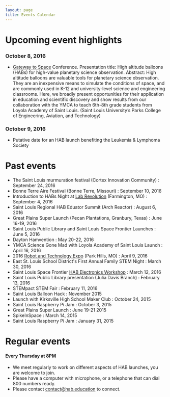 ```yaml
---
layout: page
title: Events Calendar
---
```


# Upcoming event highlights

### October 8, 2016
- [Gateway to Space](http://stlouisspacefrontier.org/gateway-to-space-2016/) Conference. Presentation title: High altitude balloons (HABs) for high-value planetary science observation. Abstract: High altitude balloons are valuable tools for planetary science observation. They are an inexpensive means to simulate the conditions of space, and are commonly used in K-12 and university-level science and engineering classrooms. Here, we broadly present opportunities for their application in education and scientific discovery and show results from our collaboration with the YMCA to teach 6th-8th grade students from Loyola Academy of Saint Louis. (Saint Louis University’s Parks College of Engineering, Aviation, and Technology)

### October 9, 2016
- Putative date for an HAB launch benefiting the Leukemia & Lymphoma Society

# Past events
- The Saint Louis murmuration festival (Cortex Innovation Community) : September 24, 2016
- Bonne Terre Aire Festival (Bonne Terre, Missouri) : September 10, 2016
- Introduction to HABs Night at [Lab Revolution](http://4hlabrevo.wixsite.com/4hlabrevo) (Farmington, MO) : September 4, 2016
- Saint Louis Regional HAB Eduator Summit (Arch Reactor) : August 6, 2016
- Great Plains Super Launch (Pecan Plantations, Granbury, Texas) : June 16-19, 2016
- Saint Louis Public Library and Saint Louis Space Frontier Launches : June 5, 2016
- Dayton Hamvention : May 20-22, 2016 
- YMCA Science Gone Mad with Loyola Academy of Saint Louis Launch : April 16, 2016
- 2016 [Robot and Technology Expo](https://sites.google.com/site/2016robotechnoexpo/) (Park Hills, MO) : April 9, 2016
- East St. Louis School District's First Annual Family STEM Night : March 30, 2016
- Saint Louis Space Frontier [HAB Electronics Workshop](http://www.meetup.com/Saint-Louis-Space-Frontier-Meetup/events/229409905/?_af=event&_af_eid=229409905) : March 12, 2016
- Saint Louis Public Library presentation (Julia Davis Branch) : February 13, 2016
- STEMpact STEM Fair : February 11, 2016
- Saint Louis Balloon Hack : November 2015
- Launch with Kirksville High School Maker Club : October 24, 2015
- Saint Louis Raspberry Pi Jam : October 3, 2015
- Great Plains Super Launch : June 19-21 2015
- SpikeInSpace : March 14, 2015
- Saint Louis Raspberry Pi Jam : January 31, 2015

# Regular events

#### Every Thursday at 8PM

- We meet regularly to work on different aspects of HAB launches, you are welcome to join. 
- Please have a computer with microphone, or a telephone that can dial 800 numbers ready.
- Please contact contact@hab.education to connect. 

 

